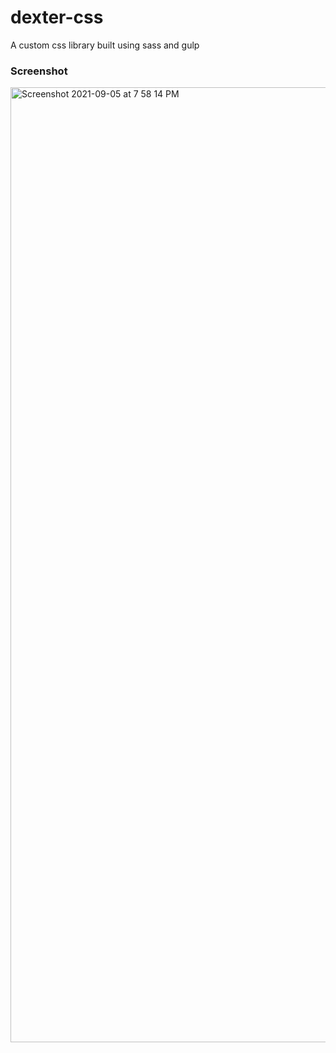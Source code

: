 # dexter-css
A custom css library built using sass and gulp

### Screenshot
<img width="1528" alt="Screenshot 2021-09-05 at 7 58 14 PM" src="https://user-images.githubusercontent.com/11153724/132130541-339ffcd1-cc03-48b7-bf51-b53777c68587.png">
